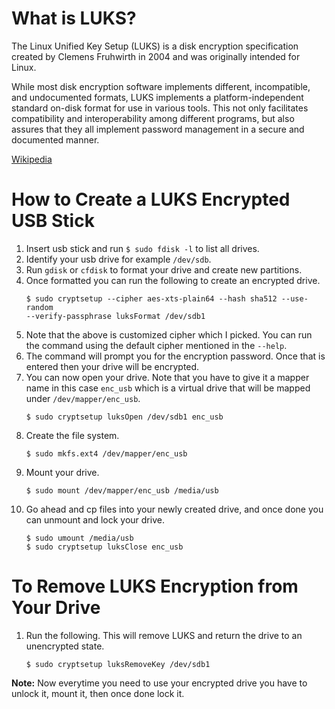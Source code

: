 # What is LUKS?

The Linux Unified Key Setup (LUKS) is a disk encryption specification created by
Clemens Fruhwirth in 2004 and was originally intended for Linux.

While most disk encryption software implements different, incompatible, and
undocumented formats, LUKS implements a platform-independent standard on-disk
format for use in various tools. This not only facilitates compatibility and
interoperability among different programs, but also assures that they all
implement password management in a secure and documented manner.

[Wikipedia][1]

# How to Create a LUKS Encrypted USB Stick

1. Insert usb stick and run `$ sudo fdisk -l` to list all drives.
2. Identify your usb drive for example `/dev/sdb`.
3. Run `gdisk` or `cfdisk` to format your drive and create new partitions.
4. Once formatted you can run the following to create an encrypted drive.
   ```
   $ sudo cryptsetup --cipher aes-xts-plain64 --hash sha512 --use-random
   --verify-passphrase luksFormat /dev/sdb1
   ```
5. Note that the above is customized cipher which I picked. You can run the
   command using the default cipher mentioned in the `--help`.
6. The command will prompt you for the encryption password. Once that is entered
   then your drive will be encrypted.
7. You can now open your drive. Note that you have to give it a mapper name in
   this case `enc_usb` which is a virtual drive that will be mapped under
   `/dev/mapper/enc_usb`.
   ```
   $ sudo cryptsetup luksOpen /dev/sdb1 enc_usb
   ```
8. Create the file system.
   ```
   $ sudo mkfs.ext4 /dev/mapper/enc_usb
   ```
9. Mount your drive.
   ```
   $ sudo mount /dev/mapper/enc_usb /media/usb
   ```
10. Go ahead and cp files into your newly created drive, and once done you can
    unmount and lock your drive.
    ```
    $ sudo umount /media/usb
    $ sudo cryptsetup luksClose enc_usb
    ```

# To Remove LUKS Encryption from Your Drive

1. Run the following. This will remove LUKS and return the drive to an
   unencrypted state.
   ```
   $ sudo cryptsetup luksRemoveKey /dev/sdb1
   ```

**Note:** Now everytime you need to use your encrypted drive you have to unlock
it, mount it, then once done lock it.

[1]: https://en.wikipedia.org/wiki/Linux_Unified_Key_Setup
